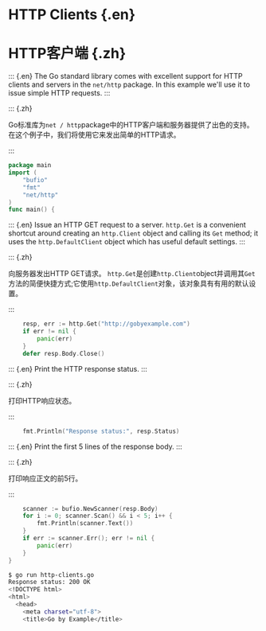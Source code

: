 
# HTTP Clients {.en}


# HTTP客户端 {.zh}


::: {.en}
The Go standard library comes with excellent support
for HTTP clients and servers in the `net/http`
package. In this example we'll use it to issue simple
HTTP requests.
:::

::: {.zh}

Go标准库为`net / http`package中的HTTP客户端和服务器提供了出色的支持。在这个例子中，我们将使用它来发出简单的HTTP请求。

:::


```go
package main
import (
	"bufio"
	"fmt"
	"net/http"
)
func main() {
```


::: {.en}
Issue an HTTP GET request to a server. `http.Get` is a
convenient shortcut around creating an `http.Client`
object and calling its `Get` method; it uses the
`http.DefaultClient` object which has useful default
settings.
:::

::: {.zh}

向服务器发出HTTP GET请求。 `http.Get`是创建`http.Client`object并调用其`Get`方法的简便快捷方式;它使用`http.DefaultClient`对象，该对象具有有用的默认设置。

:::


```go
	resp, err := http.Get("http://gobyexample.com")
	if err != nil {
		panic(err)
	}
	defer resp.Body.Close()
```


::: {.en}
Print the HTTP response status.
:::

::: {.zh}

打印HTTP响应状态。

:::


```go
	fmt.Println("Response status:", resp.Status)
```


::: {.en}
Print the first 5 lines of the response body.
:::

::: {.zh}

打印响应正文的前5行。

:::


```go
	scanner := bufio.NewScanner(resp.Body)
	for i := 0; scanner.Scan() && i < 5; i++ {
		fmt.Println(scanner.Text())
	}
	if err := scanner.Err(); err != nil {
		panic(err)
	}
}
```


```bash
$ go run http-clients.go
Response status: 200 OK
<!DOCTYPE html>
<html>
  <head>
    <meta charset="utf-8">
    <title>Go by Example</title>
```


